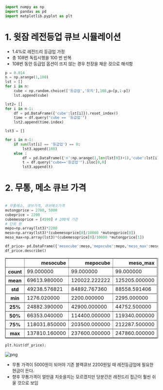 ```python
import numpy as np
import pandas as pd
import matplotlib.pyplot as plt
```

# 1. 윗잠 레전등업 큐브 시뮬레이션

- 1.4%로 레전드리 등급업 가정
- 총 108번 독립시행을 100 번 반복
- 108번 동안 등급업 옵션이 뜨지 않는 경우 천장을 채운 것으로 해석함 


```python
p = 0.014
n = np.arange(1,100)
lst = []
for i in n:
    cube = np.random.choice(['등급업','유지'],108,p=[p,1-p])
    lst.append(cube)
```


```python
lst2= []
for i in n-1:
    df = pd.DataFrame({'cube':lst[i]}).reset_index()
    time = df.query("cube == '등급업'")
    lst2.append(time.index)
```


```python
lst3 = []

for i in n-1:
    if sum(lst[i] == '등급업') == 0:
        lst3.append(108)
    else :
        df = pd.DataFrame({'n':np.arange(1,len(lst[0])+1),'cube':lst[i]})
        t = df.query("cube=='등급업'").iloc[0,0]
        lst3.append(t)

```

# 2. 무통, 메소 큐브 가격


```python
        
# 무통메소, 큐브가격, 큐브메소가격        
mutongprice = 2780, 5000
cubeprice = 2200
cubemesoprice = [4590] # 200제 기준
# 단위 원
mepo=np.array(lst3)*2200
meso=np.array(lst3)*(cubemesoprice[0]/10000 *mutongprice[0])
meso_max=np.array(lst3)*(cubemesoprice[0]/10000 *mutongprice[1])
```


```python
df_price= pd.DataFrame({'mesocube':meso,'mepocube':mepo,'meso_max':meso_max})
df_price.describe()
```




<div>
<style scoped>
    .dataframe tbody tr th:only-of-type {
        vertical-align: middle;
    }

    .dataframe tbody tr th {
        vertical-align: top;
    }

    .dataframe thead th {
        text-align: right;
    }
</style>
<table border="1" class="dataframe">
  <thead>
    <tr style="text-align: right;">
      <th></th>
      <th>mesocube</th>
      <th>mepocube</th>
      <th>meso_max</th>
    </tr>
  </thead>
  <tbody>
    <tr>
      <th>count</th>
      <td>99.000000</td>
      <td>99.000000</td>
      <td>99.000000</td>
    </tr>
    <tr>
      <th>mean</th>
      <td>69613.980000</td>
      <td>120022.222222</td>
      <td>125205.000000</td>
    </tr>
    <tr>
      <th>std</th>
      <td>49238.576821</td>
      <td>84892.767360</td>
      <td>88558.591406</td>
    </tr>
    <tr>
      <th>min</th>
      <td>1276.020000</td>
      <td>2200.000000</td>
      <td>2295.000000</td>
    </tr>
    <tr>
      <th>25%</th>
      <td>24882.390000</td>
      <td>42900.000000</td>
      <td>44752.500000</td>
    </tr>
    <tr>
      <th>50%</th>
      <td>66353.040000</td>
      <td>114400.000000</td>
      <td>119340.000000</td>
    </tr>
    <tr>
      <th>75%</th>
      <td>118031.850000</td>
      <td>203500.000000</td>
      <td>212287.500000</td>
    </tr>
    <tr>
      <th>max</th>
      <td>137810.160000</td>
      <td>237600.000000</td>
      <td>247860.000000</td>
    </tr>
  </tbody>
</table>
</div>




```python
plt.hist(df_price);
```


    
![png](output_8_0.png)
    


- 무통 가격이 5000원이 되어야 기존 블랙큐브 2200원일 때 레전등급업에 필요한 현금이 든다.
- 향후 무통가격이 얼만큼 치솟을지는 모르겠지만 당분간은 레전드리 접근이 훨씬 쉬울 것으로 보임
